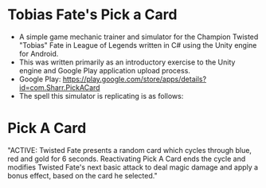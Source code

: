 # Tobias Fate's Pick a Card #
* A simple game mechanic trainer and simulator for the Champion Twisted "Tobias" Fate in League of Legends written in C# using the Unity engine for Android.
* This was written primarily as an introductory exercise to the Unity engine and Google Play application upload process.
* Google Play: https://play.google.com/store/apps/details?id=com.Sharr.PickACard
* The spell this simulator is replicating is as follows:
# Pick A Card #
"ACTIVE: Twisted Fate presents a random card which cycles through blue, red and gold for 6 seconds. Reactivating Pick A Card ends the cycle and modifies Twisted Fate's next basic attack to deal magic damage and apply a bonus effect, based on the card he selected."